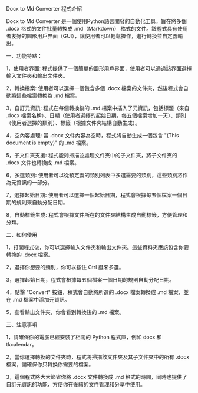 Docx to Md Converter 程式介紹

Docx to Md Converter 是一個使用Python語言開發的自動化工具，旨在將多個 .docx 格式的文件批量轉換成 .md（Markdown） 格式的文件。該程式具有使用者友好的圖形用戶界面（GUI），讓使用者可以輕鬆操作，進行轉換並自定義輸出。

一、功能特點：

1，使用者界面: 程式提供了一個簡單的圖形用戶界面，使用者可以通過該界面選擇輸入文件夾和輸出文件夾。

2，轉換檔案: 使用者可以選擇一個包含多個 .docx 檔案的文件夾，然後程式會自動將這些檔案轉換為 .md 檔案。

3，自訂元資訊: 程式在每個轉換後的 .md 檔案中插入了元資訊，包括標題（來自 .docx 檔案名稱）、日期（使用者選擇的起始日期，每五個檔案增加一天）、類別（使用者選擇的類別）、標籤（根據文件夾結構自動生成）。

4，空內容處理: 當 .docx 文件內容為空時，程式將自動生成一個包含 "(This document is empty)" 的 .md 檔案。

5，子文件夾支援: 程式能夠掃描並處理文件夾中的子文件夾，將子文件夾的 .docx 文件也轉換成 .md 檔案。

6，多選類別: 使用者可以從預定義的類別列表中多選需要的類別，這些類別將作為元資訊的一部分。

7，選擇起始日期: 使用者可以選擇一個起始日期，程式會根據每五個檔案一個日期的規則來自動分配日期。

8，自動標籤生成: 程式會根據文件所在的文件夾結構生成自動標籤，方便管理和分類。

二、如何使用

1，打開程式後，你可以選擇輸入文件夾和輸出文件夾。這些資料夾應該包含你要轉換的 .docx 檔案。

2，選擇你想要的類別，你可以按住 Ctrl 鍵來多選。

3，選擇起始日期，程式會根據每五個檔案一個日期的規則自動分配日期。

4，點擊 "Convert" 按鈕，程式會自動將所選的 .docx 檔案轉換成 .md 檔案，並在 .md 檔案中添加元資訊。

5，查看輸出文件夾，你會看到轉換後的 .md 檔案。

三、注意事項

1，請確保你的電腦已經安裝了相關的 Python 程式庫，例如 docx 和 tkcalendar。

2，當你選擇轉換的文件夾時，程式將掃描該文件夾及其子文件夾中的所有 .docx 檔案，請確保你只轉換你需要的檔案。

3，這個程式將大大節省你將 .docx 文件轉換成 .md 格式的時間，同時也提供了自訂元資訊的功能，方便你在後續的文件管理和分享中使用。
